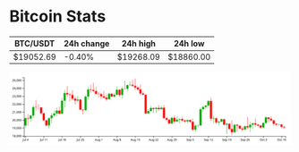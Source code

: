 # Bitcoin Stats

BTC/USDT|24h change|24h high|24h low|
|---|---|---|---|
|$19052.69|-0.40%|$19268.09|$18860.00|

<img src="./chart.svg">
